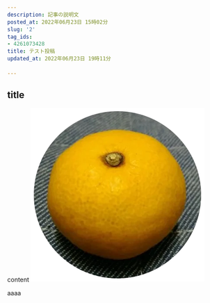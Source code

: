 ```yaml
---
description: 記事の説明文
posted_at: 2022年06月23日 15時02分
slug: '2'
tag_ids:
- 4261073428
title: テスト投稿
updated_at: 2022年06月23日 19時11分

---
```

## title
content
<img src='/static/images/articles/2/4a694490afe72062b10e4cbf5aa16fa2.webp' origin_url='https://user-images.githubusercontent.com/42331656/175226459-e97c686f-3635-4553-bea0-36532a3d1030.png' alt='orange_icon' />

aaaa
